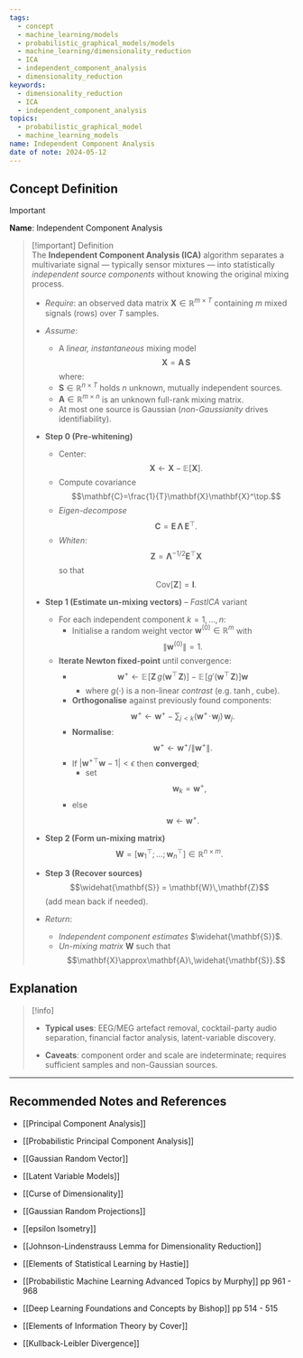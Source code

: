 ```yaml
---
tags:
  - concept
  - machine_learning/models
  - probabilistic_graphical_models/models
  - machine_learning/dimensionality_reduction
  - ICA
  - independent_component_analysis
  - dimensionality_reduction
keywords:
  - dimensionality_reduction
  - ICA
  - independent_component_analysis
topics:
  - probabilistic_graphical_model
  - machine_learning_models
name: Independent Component Analysis
date of note: 2024-05-12
---
```


## Concept Definition

>[!important]
>**Name**: Independent Component Analysis

>[!important] Definition  
>The **Independent Component Analysis (ICA)** algorithm separates a multivariate signal — typically sensor mixtures — into statistically *independent source components* without knowing the original mixing process.  
>
>- *Require*: an observed data matrix  $\mathbf{X}\in\mathbb{R}^{m\times T}$ containing $m$ mixed signals (rows) over $T$ samples.  
>- *Assume*:  
>	- A *linear, instantaneous* mixing model $$\mathbf{X}= \mathbf{A}\,\mathbf{S}$$ where:  
>	- $\mathbf{S}\in\mathbb{R}^{n\times T}$ holds $n$ unknown, mutually independent sources.  
>	- $\mathbf{A}\in\mathbb{R}^{m\times n}$ is an unknown full-rank mixing matrix.  
>	- At most one source is Gaussian (*non-Gaussianity* drives identifiability).  
>
>- **Step 0  (Pre-whitening)**  
>	- Center: $$\mathbf{X}\leftarrow \mathbf{X}-\mathbb{E}[\mathbf{X}].$$  
>	- Compute covariance $$\mathbf{C}=\frac{1}{T}\mathbf{X}\mathbf{X}^\top.$$  
>	- *Eigen-decompose* $$\mathbf{C}=\mathbf{E}\,\mathbf{\Lambda}\,\mathbf{E}^\top.$$  
>	- *Whiten*: $$\mathbf{Z}= \mathbf{\Lambda}^{-1/2}\mathbf{E}^\top \mathbf{X}$$ so that $$\text{Cov}[\mathbf{Z}]=\mathbf{I}.$$  
>
>- **Step 1  (Estimate un-mixing vectors)** – *FastICA* variant  
>	- For each independent component $k=1,\dots,n$:  
>		- Initialise a random weight vector $\mathbf{w}^{(0)}\in\mathbb{R}^{m}$ with $$ \lVert\mathbf{w}^{(0)}\rVert=1.$$  
>	- **Iterate Newton fixed-point** until convergence:  
> 	    - $$\mathbf{w}^{+} \gets \mathbb{E}\!\bigl[\mathbf{Z}\,g(\mathbf{w}^\top\!\mathbf{Z})\bigr] - \mathbb{E}\!\bigl[g'(\mathbf{w}^\top\!\mathbf{Z})\bigr]\mathbf{w}$$
> 		    - where $g(\cdot)$ is a non-linear *contrast* (e.g. $\tanh$, cube).  
> 	    - **Orthogonalise** against previously found components:  
>       $$\mathbf{w}^{+}\leftarrow \mathbf{w}^{+}-\sum_{j<k}(\mathbf{w}^{+}\!\cdot\!\mathbf{w}_j)\,\mathbf{w}_j.$$  
> 	    - **Normalise**: $$ \mathbf{w}^{+}\leftarrow\mathbf{w}^{+}/\lVert\mathbf{w}^{+}\rVert.$$  
> 	    - If $\bigl|\mathbf{w}^{+\top}\mathbf{w}-1\bigr|<\epsilon$ then **converged**; 
> 		    - set $$\mathbf{w}_k=\mathbf{w}^{+},$$ 
> 	    - else $$ \mathbf{w}\leftarrow\mathbf{w}^{+}.$$  
>
>- **Step 2  (Form un-mixing matrix)**  $$\mathbf{W} = [\mathbf{w}_1^\top;\dots;\mathbf{w}_n^\top] \in\mathbb{R}^{n\times m}.$$  
>
>- **Step 3  (Recover sources)**  $$\widehat{\mathbf{S}} = \mathbf{W}\,\mathbf{Z}$$ (add mean back if needed).  
>
>- *Return*:  
>	- *Independent component estimates* $\widehat{\mathbf{S}}$.  
>	- *Un-mixing matrix* $\mathbf{W}$ such that  $$\mathbf{X}\approx\mathbf{A}\,\widehat{\mathbf{S}}.$$  



## Explanation


>[!info]
>- **Typical uses**: EEG/MEG artefact removal, cocktail-party audio separation, financial factor analysis, latent-variable discovery.  
>
>- **Caveats**: component order and scale are indeterminate; requires sufficient samples and non-Gaussian sources.


-----------
##  Recommended Notes and References


- [[Principal Component Analysis]]
- [[Probabilistic Principal Component Analysis]]
- [[Gaussian Random Vector]]

- [[Latent Variable Models]]




- [[Curse of Dimensionality]]
- [[Gaussian Random Projections]]
- [[epsilon Isometry]]
- [[Johnson-Lindenstrauss Lemma for Dimensionality Reduction]]


- [[Elements of Statistical Learning by Hastie]]
- [[Probabilistic Machine Learning Advanced Topics by Murphy]] pp 961 - 968
- [[Deep Learning Foundations and Concepts by Bishop]] pp 514 - 515
- [[Elements of Information Theory by Cover]]

- [[Kullback-Leibler Divergence]]